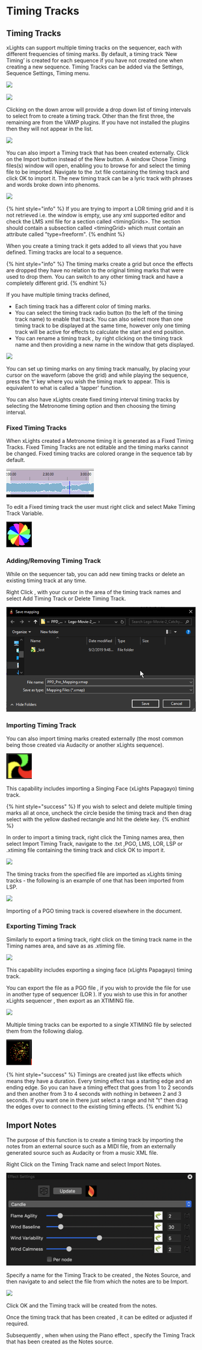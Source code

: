 # Timing Tracks

## Timing Tracks

xLights can support multiple timing tracks on the sequencer, each with different frequencies of timing marks. By default, a timing track ‘New Timing’ is created for each sequence if you have not created one when creating a new sequence. Timing Tracks can be added via the Settings, Sequence Settings, Timing menu.

![](https://lh6.googleusercontent.com/qWnjCtQ6z7tU-HaRfPjCdukqXjanKwqByBIwgLL3gZeeHlJ2WK-f544vRUIp2-2bpGlan7TZ6vke7ylioqZFYFn7C8nbkSBOUEjyErqdw1OGmRPOwGogfYaSuTLEtUrnO80COiY5)

![](https://lh6.googleusercontent.com/c7Uqn9YaT6GdMJcEifMa67DI3OLSuI2BapJVAl8frx_VBLZLjt-yafXWmv_8hkQ_qjiyiZuPqQ1DP4dgIFEV1akh_HK2n6iP5jc0qatGLBUn5rEyg0cujBOWCi_A2rUOxWaHmtMt)

Clicking on the down arrow will provide a drop down list of timing intervals to select from to create a timing track. Other than the first three, the remaining are from the VAMP plugins. If you have not installed the plugins then they will not appear in the list.

![](https://lh3.googleusercontent.com/Rpt6-NX4V1qZobg6X6dvCwK8GfWGfgEs2c9GihH9Z4gNvckhCMnruEmMKOdJdahF_ncAQL95NVix5S7JIA8SU_jvE34HC9iOdqRB_StOESBuut1WuvMax_VqKsyWs9l3E5d3PsO7)

You can also import a Timing track that has been created externally. Click on the Import button instead of the New button. A window Chose Timing files\(s\) window will open, enabling you to browse for and select the timing file to be imported. Navigate to the .txt file containing the timing track and click OK to import it. The new timing track can be a lyric track with phrases and words broke down into phenoms.

![](https://lh3.googleusercontent.com/12QtPYnhVDORqwqr_-hFLwzabT2fs2axkkSSAH7O-oLAgxWzGG4LBiXtYQAYfU_t4C_By9q1BNhZI4tK6VWA1-Cu0-91CuvekVBgOerQx0fRqTNsB5bOG1S_jKdp1buxPmIujTxb)

{% hint style="info" %}
If you are trying to import a LOR timing grid and it is not retrieved i.e. the window is empty, use any xml supported editor and check the LMS xml file for a section called &lt;timingGrids&gt;. The section should contain a subsection called &lt;timingGrid&gt; which must contain an attribute called "type=freeform".
{% endhint %}

When you create a timing track it gets added to all views that you have defined. Timing tracks are local to a sequence.

{% hint style="info" %}
The timing marks create a grid but once the effects are dropped they have no relation to the original timing marks that were used to drop them. You can switch to any other timing track and have a completely different grid.
{% endhint %}

If you have multiple timing tracks defined,

* Each timing track has a different color of timing marks.
* You can select the timing track radio button \(to the left of the timing track name\) to enable that track. You can also select more than one timing track to be displayed at the same time, however only one timing track will be active for effects to calculate the start and end position.
* You can rename a timing track , by right clicking on the timing track name and then providing a new name in the window that gets displayed.

![](https://lh3.googleusercontent.com/Lm0V6P5ht4qLyB3PiVSnkV69xQSZMIvD1bPUaLxDejAjl3cJYzEqFfFokk23F78jFJKx8rred7Dgd_R5tbsTs5CH0knB9XXOyt9LViMCd7ri-n7UVRd82V7CvqBuGuEEhMppfY0C)

You can set up timing marks on any timing track manually, by placing your cursor on the waveform \(above the grid\) and while playing the sequence, press the ‘t’ key where you wish the timing mark to appear. This is equivalent to what is called a 'tapper' function.

You can also have xLights create fixed timing interval timing tracks by selecting the Metronome timing option and then choosing the timing interval.

### Fixed Timing Tracks

When xLights created a Metronome timing it is generated as a Fixed Timing Tracks. Fixed Timing Tracks are not editable and the timing marks cannot be changed. Fixed timing tracks are colored orange in the sequence tab by default.

![](../../.gitbook/assets/image%20%28668%29.png)

To edit a Fixed timing track the user must right click and select Make Timing Track Variable.

![](../../.gitbook/assets/image%20%28385%29.png)

### Adding/Removing Timing Track

While on the sequencer tab, you can add new timing tracks or delete an existing timing track at any time.

Right Click , with your cursor in the area of the timing track names and select Add Timing Track or Delete Timing Track.

![](../../.gitbook/assets/image%20%28453%29.png)

### Importing Timing Track

You can also import timing marks created externally \(the most common being those created via Audacity or another xLights sequence\).

![](../../.gitbook/assets/image%20%28406%29.png)

This capability includes importing a Singing Face \(xLights Papagayo\) timing track.

{% hint style="success" %}
If you wish to select and delete multiple timing marks all at once, uncheck the circle beside the timing track and then drag select with the yellow dashed rectangle and hit the delete key.
{% endhint %}

In order to import a timing track, right click the Timing names area, then select Import Timing Track, navigate to the .txt ,PGO, LMS, LOR, LSP or .xtiming file containing the timing track and click OK to import it.

![](https://lh5.googleusercontent.com/J8qZGgZoqIRKz46RQp-d5N2l7THuYZy-8-VO7SJ-KykOUq5VS3qJqHuT6Bda0AAF5eA-De8MXzTNuttTKz9bxX8NM-OL3p7DIc5rOm40R1smp63EFYH3Xk3b9VZnClUfVn9mjj_V)

The timing tracks from the specified file are imported as xLights timing tracks - the following is an example of one that has been imported from LSP.

![](https://lh6.googleusercontent.com/9IiCjGeeOHILUErIABDD6ozU4o2XWd2u9XEMizPcgW_1Y1RU_lLGOoZJSonMo9wvDksIP_MLWQTYn4netGqbtDz6ZkV4EOFDh-OYDqrMsiu-0JftmmE676Duyf7uBxlk8bG31rGy)

Importing of a PGO timing track is covered elsewhere in the document.

### Exporting Timing Track

Similarly to export a timing track, right click on the timing track name in the Timing names area, and save as as .xtiming file.

![](https://lh6.googleusercontent.com/HtDtXuE-CenC5ngVjQ1n7nZMm4-2-Xgu-xe6ebX7zttXTg5Uqn3iBcxf7TOBMOHUw2kgnbpQ68tCvRl8AuL3NsyKTS07Bc6JblthK17uAgJVPduGQYeDGauvDzLa_wL4sPZxQ1Dr)

This capability includes exporting a singing face \(xLights Papagayo\) timing track.

You can export the file as a PGO file , if you wish to provide the file for use in another type of sequencer \(LOR \). If you wish to use this in for another xLights sequencer , then export as an XTIMING file.

![](https://lh3.googleusercontent.com/D8ra2mwK-xjBy6BKwMw9JRd94jx8VuSMUBTSxLSIFTsbTW0Q0uRVrMtrAlR7BXRe5yJR3x9ARkCtNlta1t_XjJmi3chiwaQZM5w43zwWUv-_8uG5bnrbZOK8tEZdK2pAeynjUf_a)

Multiple timing tracks can be exported to a single XTIMING file by selected them from the following dialog.

![](../../.gitbook/assets/image%20%2881%29.png)

{% hint style="success" %}
Timings are created just like effects which means they have a duration. Every timing effect has a starting edge and an ending edge. So you can have a timing effect that goes from 1 to 2 seconds and then another from 3 to 4 seconds with nothing in between 2 and 3 seconds. If you want one in there just select a range and hit "t" then drag the edges over to connect to the existing timing effects.
{% endhint %}

## Import Notes

The purpose of this function is to create a timing track by importing the notes from an external source such as a MIDI file, from an externally generated source such as Audacity or from a music XML file.

Right Click on the Timing Track name and select Import Notes.

![](../../.gitbook/assets/image%20%28196%29.png)

Specify a name for the Timing Track to be created , the Notes Source, and then navigate to and select the file from which the notes are to be Import.

![](https://lh6.googleusercontent.com/7wqZ-7F9o5oYYuZi9ZVMg3uiLks1siB2K_-UJhK7zvnjy_9Ip9hiQrkD-ZhoZtbXe6E_0bjDGqrkAVKS6GE36fxxuOjQeI0tVIjdcxkn_p7Z9NYwhRNmxALmd1r4_ZD4OL3LPonr)

Click OK and the Timing track will be created from the notes.

Once the timing track that has been created , it can be edited or adjusted if required.

Subsequently , when when using the Piano effect , specify the Timing Track that has been created as the Notes source.

